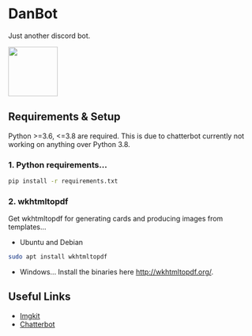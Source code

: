 # DanBot 
Just another discord bot.

<img height=100 src="https://i.imgur.com/0QdtDn8.png">

## Requirements & Setup
Python >=3.6, <=3.8 are required. This is due to chatterbot currently not working on anything over Python 3.8.

### 1. Python requirements...
```sh
pip install -r requirements.txt
```

### 2. wkhtmltopdf
Get wkhtmltopdf for generating cards and producing images from templates...
- Ubuntu and Debian
```sh
sudo apt install wkhtmltopdf
```

- Windows...
Install the binaries here http://wkhtmltopdf.org/.

## Useful Links
- [Imgkit](https://github.com/jarrekk/imgkit)
- [Chatterbot](https://github.com/gunthercox/ChatterBot)
